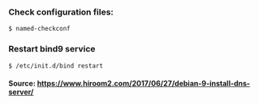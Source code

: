 ### Check configuration files:
`$ named-checkconf`

### Restart bind9 service
`$ /etc/init.d/bind restart`

#### Source: https://www.hiroom2.com/2017/06/27/debian-9-install-dns-server/
